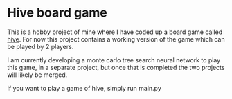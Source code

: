 
# Hive board game

This is a hobby project of mine where I have coded up a board game called [hive](https://boardgamegeek.com/boardgame/2655/hive).
For now this project contains a working version of the game which can be played by 2 players.

I am currently developing a monte carlo tree search neural network to play this game, in a separate project, but once that is completed the two projects will likely be merged. 

If you want to play a game of hive, simply run main.py
